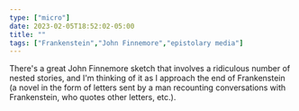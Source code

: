 ```yaml
---
type: ["micro"]
date: 2023-02-05T18:52:02-05:00
title: ""
tags: ["Frankenstein","John Finnemore","epistolary media"]
---
```

There's a great John Finnemore sketch that involves a ridiculous number of nested stories, and I'm thinking of it as I approach the end of Frankenstein (a novel in the form of letters sent by a man recounting conversations with Frankenstein, who quotes other letters, etc.).
